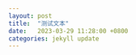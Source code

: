 ```yaml
---
layout: post
title:  "测试文本"
date:   2023-03-29 11:28:00 +0800
categories: jekyll update
---
```




